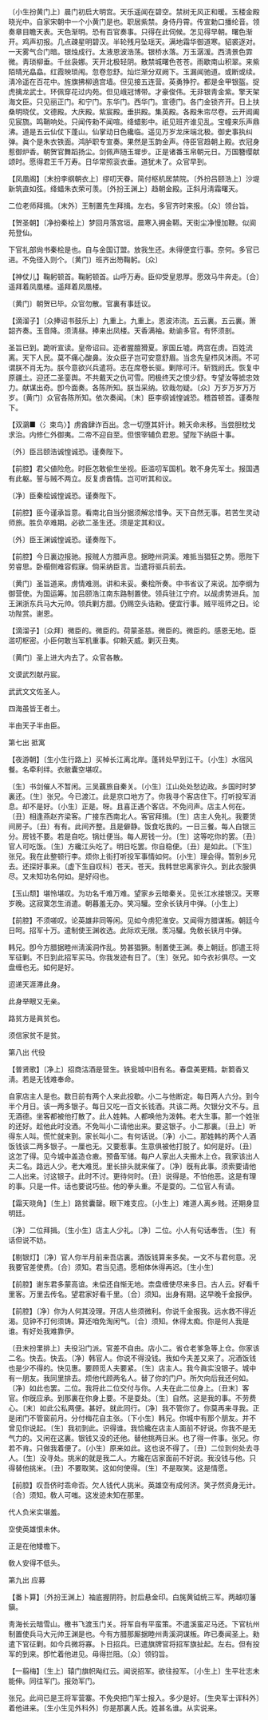 <!-- { "loadSidebar": true } -->
〔小生扮黄门上〕晨门初启大明宫。天乐遥闻在碧空。禁树无风正和暖。玉楼金殿晓光中。自家宋朝中一个小黄门是也。职居紫禁。身侍丹霄。传宣勅口播纶音。领奏章目瞻天表。天色渐明。恐有百官奏事。只得在此伺候。怎见得早朝。曙色渐开。鸡声初报。几点疎星明碧汉。半轮残月坠瑶天。满地霜华御道寒。貂裘逐对。一天雾气合门暗。银烛成行。太液恩波浩荡。银桥水落。万玉潺湲。西淸景色霏微。靑琐柳垂。千丝袅娜。天开北极轻阴。散禁城曙色苍苍。雨歇南山积翠。来紫陌晴光皛皛。红霞映琐闱。忽卷忽舒。灿烂渐分双阙下。玉漏闻驰道。或断或续。淸冷遥在百花中。旌旗拂柳遶宫墙。但见接五连营。英勇狰狞。都是金甲银盔。捉虎擒龙武士。环佩穿花过内苑。但见峨冠博带。才豪俊伟。无非银靑金紫。擎天架海文臣。只见丽正门。和宁门。东华门。西华门。宣德门。各门金锁齐开。日上扶桑明晓仗。文德殿。大庆殿。紫宸殿。垂拱殿。集英殿。各殿朱帘尽卷。云开阊阖见宸旒。鸣鞘响处。只闻传勑不闻喧。绛蜡影中。祇见班齐谁见乱。宝幢来乐声鼎沸。道是五云仙仗下蓬山。仙掌动日色纔临。遥见万岁龙床端北极。御史事执纠弹。眞个是朱衣铁面。鸿胪职专宣奏。果然是玉韵金声。侍臣官趋朝上殿。衣冠身惹御炉香。朝贺官舞蹈扬尘。剑佩声随玉墀步。正是诸番玉帛朝元日。万国簪缨献颂时。愿得君王千万寿。日华常照衮衣垂。道犹未了。众官早到。 

【凤凰阁】〔末扮李纲朝衣上〕缪叨天眷。简付枢机居禁院。〔外扮吕颐浩上〕沙堤新筑直如弦。绛蜡朱衣荣可羡。〔外扮王渊上〕趋朝金殿。正斜月淸霜曙天。

二位老师拜揖。〔末外〕王制置先生拜揖。左右。多官齐时来报。〔众〕领台旨。 

【贺圣朝】〔净扮秦桧上〕梦回月落宫垣。晨寒入拥金鞯。天街尘净慢加鞭。似阆苑登仙。

下官礼部尙书秦桧是也。自与金国订盟。放我生还。未得便宜行事。奈何。多官已进。不免径入则个。〔黄门〕班齐出笏鞠躬。〔众〕 

【神仗儿】鞠躬顿首。鞠躬顿首。山呼万寿。臣仰受皇恩厚。愿效马牛奔走。〔合〕遥拜着凤凰楼。遥拜着凤凰楼。

〔黄门〕朝贺已毕。众官勿散。官裏有事廷议。 

【滴溜子】〔众捧诏书鼓乐上〕九重上。九重上。恩波沛流。五云裏。五云裏。箫韶齐奏。玉音降。须淸昼。捧来出凤楼。天香满袖。勑谕多官。有怀须剖。

圣旨已到。跪听宣读。皇帝诏曰。迩者腥膻猾夏。家国丘墟。两宫在虏。百姓流离。天下人民。莫不痛心酸鼻。汝众臣子岂可安意舒眉。当念先皇栉风沐雨。不可谓朕不肖无为。朕今意欲兴兵遣将。志在席卷长驱。剿除可汗。斩戮阏氏。恢复中原疆土。迎还二圣銮舆。不共戴天之仇可雪。罔极终天之恨少舒。专望汝等摅忠效力。献谋出奇。卽今面奏。各陈所知。朕当采纳。钦哉勿疑。〔众〕万岁万岁万万岁。〔黄门〕众官各陈所知。依次奏闻。〔末〕臣李纲诚惶诚恐。稽首顿首。谨奏陛下。 

【双鸂■〈氵束鸟〉】虏酋肆诈百出。念一切堕其奸计。赖天命未移。当尝胆枕戈求治。内修仁外御夷。二帝不迎自至。但恨宰辅负君恩。望陛下纳臣十事。

〔外〕臣吕颐浩诚惶诚恐。谨奏陛下。 

【前腔】君父値险危。时臣怎敢偷生坐视。臣滥叨军国机。敢不身先军士。报国遇有此躯。誓与贼不两立。反复虏酋情。岂可听其和议。

〔净〕臣秦桧诚惶诚恐。谨奏陛下。 

【前腔】臣今谨承旨意。看南北自当分据须解忿惜争。天下自然无事。若苦生灵动师旅。胜负卒难期。必欲二圣生还。须是定其和议。

〔外〕臣王渊诚惶诚恐。谨奏陛下。 

【前腔】今日裏边报驰。报贼人方腊声息。据睦州洞溪。难抵当猖狂之势。愿陛下劳睿思。卧榻侧难容假寐。倘采纳臣言。当遣将驱兵前去。

〔黄门〕圣旨道来。虏情难测。讲和未妥。秦桧所奏。中书省议了来说。加李纲为御营使。为国运筹。加吕颐浩江南东路制置使。领兵驻江宁府。以觇虏势进兵。加王渊浙东兵马大元帅。领兵剿方腊。仍赐空头诰勑。便宜行事。贼平班师之日。论功陛赏。谢恩。 

【滴溜子】〔众拜〕微臣的。微臣的。荷蒙圣慈。微臣的。微臣的。感恩无地。臣滥叨枢密。小臣何敢当军机重事。仰赖天威。剿灭丑夷。

〔黄门〕圣上进大内去了。众官各散。 

文谟武烈献丹宸。



武武文文佐圣人。

四海虽皆王者土。



半由天子半由臣。 

第七出
抵寓

【夜游朝】〔生小生行路上〕买棹长江离北岸。蓬转处早到江干。〔小生〕水宿风餐。名牵利绊。衣敝囊空堪叹。

〔生〕书剑催人不暂闲。三吴覊旅自秦关。〔小生〕江山处处愁边政。乡国时时梦裏还。〔生〕张兄。今已渡江。此是京口地方了。你我寻个客店住下。打听投军消息。却不是好。〔小生〕正是。呀。且喜正遇个客店。不免问声。店主人何在。〔丑〕相逢燕赵齐梁客。广接东西南北人。客官拜揖。〔生〕店主人免礼。我要赁间房子。〔丑〕有有。此间齐整。且是僻静。饭食吃我的。一日三餐。每人白银三分。房钱不要。若是自吃。锅灶便当。每人房钱一分。〔生〕这等吃你的罢。〔丑〕官人可吃饭。〔生〕方纔江头吃了。明日吃罢。你自稳便。〔丑〕是如此。〔下生〕张兄。我在此整顿行李。烦你上街打听投军事情如何。〔小生〕理会得。暂别乡兄去。还探好事来。〔虚下生自叹科〕苍天。苍天。我韩世忠离家许久。到此衣服俱尽。又未知功名何如。是好闷也。 

【玉山颓】堪怜堪叹。为功名千难万难。望家乡云暗秦关。见长江水接银汉。天寒岁晚。这寂寞怎生消遣。朝暮羞无办。笑冯驩。空余长铗月中弹。〔小生上〕 

【前腔】不须嗟叹。论英雄非同等闲。见如今虏犯淮安。又闻得方腊谋叛。朝廷今日呵。招军十万。遣制使王渊收选。此际欢无限。羡冯驩。免敎长铗月中弹。

韩兄。卽今方腊据睦州淸溪洞作乱。势甚猖獗。制置使王渊。奏上朝廷。卽遣王将军征剿。不日到此招军买马。你我发迹有日了。〔生〕张兄。如今衣衫俱尽。一文盘缠也无。如何是好。 

迢递天涯滞此身。



此身举眼又无亲。

路贫方是眞贫也。



须信家贫不是贫。 

第八出
代役

【普贤歌】〔净上〕招商沽酒是营生。铁瓮城中旧有名。春盘美更精。新篘香又淸。若是无钱难奉命。

自家店主人是也。数日前有两个人来此投歇。小二与他断定。每日两人六分。到今半个月日。该一两多银子。每日又吃一百文长钱酒。共该二两。欠银分文不与。且无酒德。坐客都被他打散了。此人姓韩。人都唤他为泼韩。老大生事。那一个姓张的还好。趁他此时没酒。不免叫小二请他出来。要这银子。小二那裏。〔丑上〕听得东人叫。慌忙就来到。家长叫小二。有何话说。〔净〕小二。那姓韩的两个人酒饭钱该二两多银子。一厘也无。又要惹事。生意俱被他打脱了。如何是好。〔丑〕这怎了得。见今城中盖造仓廒。预备军储。每户人家出人夫搬木上仓。我家该出人夫二名。路远人少。老大难觅。里长排头就来催了。〔净〕旣有此事。须索要请他二人出来。讨这银子。此时不讨。更待何时。〔丑〕说得是。不怕他恶。这是有理的事。只是一件。话也要说巧些。他的拳头重。不是耍的。二位官人有请。 

【霜天晓角】〔生上〕路贫囊罄。眼下难支应。〔小生上〕难道人离乡贱。还期身显明廷。

〔净〕二位拜揖。〔生小生〕店主人少礼。〔净〕二位。小人有句话奉吿。〔生〕有话但说不妨。 

【剔银灯】〔净〕官人你半月前来吾店裏。酒饭钱算来多矣。一文不与君何意。况我要官差使费。〔合〕须知。君当见遗。愿相体休得再迟。〔生小生〕 

【前腔】谢东君多蒙高谊。未偿还自惭无地。柰盘缠使尽来多日。古人云。好看千里客。万里去传名。望君家好看千里。〔合〕须知。出身有期。这早晚千金报伊。

【前腔】〔净〕你为人何其没理。开店人些须微利。你说千金报我。远水救不得近渴。见钟不打何须铸。算还咱免淘闲气。〔合〕须知。休得太痴。你是何人我是谁。有好处我难靠伊。

〔丑末扮里排上〕夫役沿门派。官差不自由。店小二。省仓老爹急等上仓。你家该二名。快去。快去。〔净〕韩官人。你说不得没钱。我如今夫差又来了。况酒饭钱也是少不得的。快见惠。要顾觅人夫要紧。〔生〕店主人。我今眞实没银子。城中有一朋友。我同里排去。烦他代顾两名人。替了你的门户。所欠向后我还何如。〔净〕如此也罢。二位。我将此二位交付与你。人夫在此二位身上。〔丑末〕客官。你旣应承。到那裏在你身上要。不是耍处。〔生〕自然。这是我的事。不劳费心。〔末〕如此公私两便。甚好。就此同行。〔净〕我不管你了。你莫再来寻我。正是闭门不管窗前月。分付梅花自主张。〔下小生〕韩兄。你城中有那个朋友。并不曾见你说起。〔生〕我初到此。识得谁。我恰纔在店主人面前不好说。你我不是无气力的。又闲在这裏。银钱又没的还他。替他挑两日米。也了得一件事。张兄。你若不肯。只做我着便了。〔小生〕原来如此。这也说不得了。〔丑〕二位到何处去寻人。〔生〕没寻处。挑米的就是我二人。方纔在店家面前不好说。我没钱与他。只得替他挑米。〔丑〕不要取笑。这如何使得。〔生〕不是取笑。这是情愿。 

【前腔】叹吾侪时乖命否。欠人钱代人挑米。英雄空有成何济。笑孑然资身无计。〔合〕须知。敎人可嗤。这发迹未知在那里。

代人负米实堪羞。



空使英雄恨未休。

正是在他矮檐下。



敎人安得不低头。 

第九出
应募

【番卜算】〔外扮王渊上〕袖底握阴符。肘后悬金印。白旄黄钺统三军。两越叨藩鎭。

靑海长云暗雪山。檄书飞渡玉门关。将军自有平蛮策。不遣溪蛮疋马还。下官杭州制置使兵马大元帅王渊是也。今有方腊那厮据睦州靑溪洞谋叛。昨已奏闻圣上。勑遣下官征剿。如今兵微将寡。卜日招兵。已遣旗牌官将招军旗扯起。左右。但有投军的到来。卽忙着他进见。毋得拦阻。〔众〕领钧旨。 

【一翦梅】〔生上〕辕门旗帜飐红云。闻说招军。欲往投军。〔小生上〕生平壮志未能伸。同往军门。报効军门。

张兄。此间已是王将军营寨。不免央把门军士报入。多少是好。〔生央军士诨科外〕着他进来。〔生小生见外科外〕你是那裏人氏。姓甚名谁。从实说来。 

